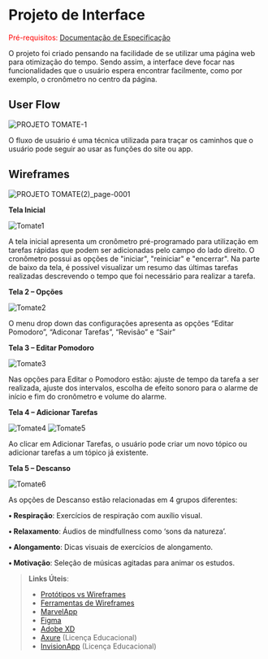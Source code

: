 
# Projeto de Interface

<span style="color:red">Pré-requisitos: <a href="2-Especificação do Projeto.md"> Documentação de Especificação</a></span>

O projeto foi criado pensando na facilidade de se utilizar uma página web para otimização do tempo. Sendo assim, a interface deve focar nas funcionalidades que o usuário espera encontrar facilmente, como por exemplo, o cronômetro no centro da página.

## User Flow

![PROJETO TOMATE-1](https://user-images.githubusercontent.com/101024834/164111446-f940df8b-c1a6-4b59-b1e1-d47a85d9bda3.jpg)

O fluxo de usuário é uma técnica utilizada para traçar os caminhos que o usuário pode seguir ao usar as funções do site ou app.


## Wireframes
![PROJETO TOMATE(2)_page-0001](https://user-images.githubusercontent.com/101024834/164117930-25263bcb-b993-4d63-a592-6f15c7b0a42e.jpg)
 
 **Tela Inicial**
 
  ![Tomate1](https://user-images.githubusercontent.com/101024834/164114372-fed5161f-125a-4009-87cf-9e4d4a6a99dd.PNG)
  
 A tela inicial apresenta um cronômetro pré-programado para utilização em tarefas rápidas que podem ser adicionadas pelo campo do lado direito. O cronômetro possui as opções de "iniciar", "reiniciar" e "encerrar". Na parte de baixo da tela, é possível visualizar um resumo das últimas tarefas realizadas descrevendo o tempo que foi necessário para realizar a tarefa.

**Tela 2 – Opções**

![Tomate2](https://user-images.githubusercontent.com/101024834/164114742-7ba48ee8-66e5-4922-8b64-42dcfe70d0fe.PNG)

O menu drop down das configurações apresenta as opções “Editar Pomodoro”, “Adiconar Tarefas”, “Revisão” e “Sair”

**Tela 3 – Editar Pomodoro**

![Tomate3](https://user-images.githubusercontent.com/101024834/164114753-9db59dbc-d2ef-42ba-99d7-dfef676f74b5.PNG)

Nas opções para Editar o Pomodoro estão: ajuste de tempo da tarefa a ser realizada, ajuste dos intervalos, escolha de efeito sonoro para o alarme de início e fim do cronômetro e volume do alarme.

**Tela 4 – Adicionar Tarefas**

![Tomate4](https://user-images.githubusercontent.com/101024834/164114778-2e0b0695-c38b-4d74-8ccf-cd49f8953d4b.PNG)
![Tomate5](https://user-images.githubusercontent.com/101024834/164114785-044b3b9d-5450-4e9a-aa6d-052a80b74056.PNG)

Ao clicar em Adicionar Tarefas, o usuário pode criar um novo tópico ou adicionar tarefas a um tópico já existente.

**Tela 5 – Descanso**

![Tomate6](https://user-images.githubusercontent.com/101024834/164114824-f2a4bad5-0e37-417c-9c30-973028452c28.PNG)

As opções de Descanso estão relacionadas em 4 grupos diferentes:

**•	Respiração**: Exercícios de respiração com auxílio visual.

**•	Relaxamento**: Áudios de mindfullness como ‘sons da natureza’.

**•	Alongamento**: Dicas visuais de exercícios de alongamento.

**•	Motivação**: Seleção de músicas agitadas para animar os estudos.

 
> **Links Úteis**:
> - [Protótipos vs Wireframes](https://www.nngroup.com/videos/prototypes-vs-wireframes-ux-projects/)
> - [Ferramentas de Wireframes](https://rockcontent.com/blog/wireframes/)
> - [MarvelApp](https://marvelapp.com/developers/documentation/tutorials/)
> - [Figma](https://www.figma.com/)
> - [Adobe XD](https://www.adobe.com/br/products/xd.html#scroll)
> - [Axure](https://www.axure.com/edu) (Licença Educacional)
> - [InvisionApp](https://www.invisionapp.com/) (Licença Educacional)
